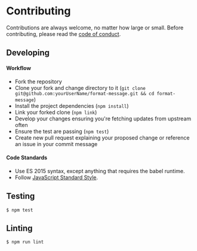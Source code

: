 # Contributing

Contributions are always welcome, no matter how large or small. Before
contributing, please read the
[code of conduct](https://github.com/format-message/format-message/blob/master/CODE_OF_CONDUCT.md).

## Developing

#### Workflow

* Fork the repository
* Clone your fork and change directory to it (`git clone git@github.com:yourUserName/format-message.git && cd format-message`)
* Install the project dependencies (`npm install`)
* Link your forked clone (`npm link`)
* Develop your changes ensuring you're fetching updates from upstream often
* Ensure the test are passing (`npm test`)
* Create new pull request explaining your proposed change or reference an issue
  in your commit message

#### Code Standards

* Use ES 2015 syntax, except anything that requires the babel runtime.
* Follow [JavaScript Standard Style](https://github.com/feross/standard).

## Testing

    $ npm test

## Linting

    $ npm run lint
